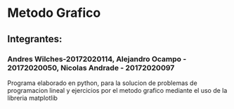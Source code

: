 # Metodo Grafico
<h2>Integrantes:</h2>
<h3>Andres Wilches-20172020114, Alejandro Ocampo - 20172020050, Nicolas Andrade - 20172020097</h3>
<p>Programa elaborado en python, para la solucion de problemas de programacion lineal y ejercicios por el metodo grafico mediante el uso de la libreria matplotlib </p>
